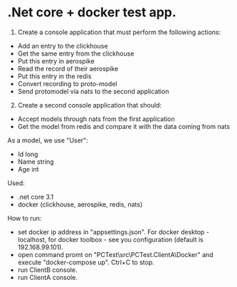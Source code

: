 # .Net core + docker test app.

1. Create a console application that must perform the following actions:
- Add an entry to the clickhouse
- Get the same entry from the clickhouse
- Put this entry in aerospike
- Read the record of their aerospike
- Put this entry in the redis
- Convert recording to proto-model
- Send protomodel via nats to the second application

2. Create a second console application that should:
- Accept models through nats from the first application
- Get the model from redis and compare it with the data coming from nats

As a model, we use "User":
- Id long
- Name string
- Age int

Used:
- .net core 3.1
- docker (clickhouse, aerospike, redis, nats)

How to run:
- set docker ip address in "appsettings.json". For docker desktop - localhost, for docker toolbox - see you configuration (default is 192.168.99.101).
- open command promt on "PCTest\src\PCTest.ClientA\Docker" and execute "docker-compose up". Ctrl+C to stop.
- run ClientB console.
- run ClientA console.